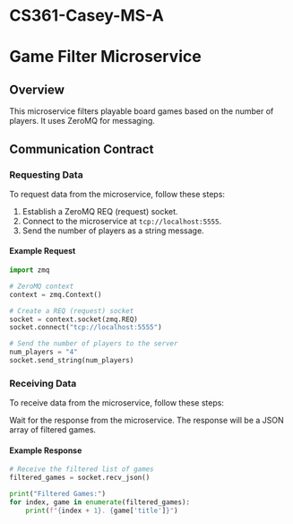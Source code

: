 # CS361-Casey-MS-A

# Game Filter Microservice

## Overview
This microservice filters playable board games based on the number of players. It uses ZeroMQ for messaging.

## Communication Contract

### Requesting Data
To request data from the microservice, follow these steps:

1. Establish a ZeroMQ REQ (request) socket.
2. Connect to the microservice at `tcp://localhost:5555`.
3. Send the number of players as a string message.

#### Example Request
```python
import zmq

# ZeroMQ context
context = zmq.Context()

# Create a REQ (request) socket
socket = context.socket(zmq.REQ)
socket.connect("tcp://localhost:5555")

# Send the number of players to the server
num_players = "4"
socket.send_string(num_players)
```

### Receiving Data
To receive data from the microservice, follow these steps:

Wait for the response from the microservice.
The response will be a JSON array of filtered games.

#### Example Response
```python
# Receive the filtered list of games
filtered_games = socket.recv_json()

print("Filtered Games:")
for index, game in enumerate(filtered_games):
    print(f"{index + 1}. {game['title']}")
```


